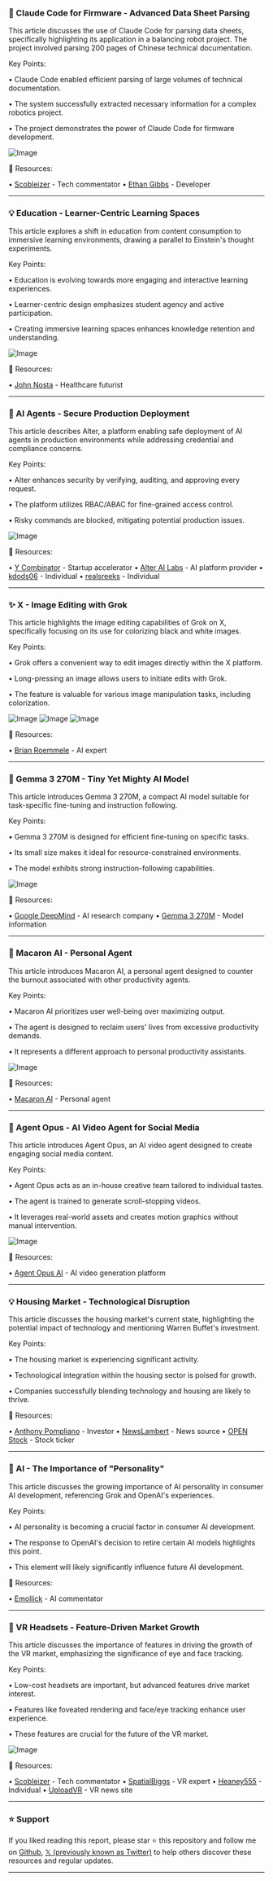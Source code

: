 ### 🤖 Claude Code for Firmware - Advanced Data Sheet Parsing

This article discusses the use of Claude Code for parsing data sheets, specifically highlighting its application in a balancing robot project.  The project involved parsing 200 pages of Chinese technical documentation.

Key Points:

• Claude Code enabled efficient parsing of large volumes of technical documentation.

• The system successfully extracted necessary information for a complex robotics project.

• The project demonstrates the power of Claude Code for firmware development.


![Image](https://pbs.twimg.com/amplify_video_thumb/1956386337789227008/img/PM6RC7Rdw22_NfYp.jpg)

🔗 Resources:

• [Scobleizer](https://x.com/Scobleizer) -  Tech commentator
• [Ethan Gibbs](https://x.com/ethanmgibbs) -  Developer


---
### 💡 Education - Learner-Centric Learning Spaces

This article explores a shift in education from content consumption to immersive learning environments, drawing a parallel to Einstein's thought experiments.

Key Points:

•  Education is evolving towards more engaging and interactive learning experiences.


•  Learner-centric design emphasizes student agency and active participation.


•  Creating immersive learning spaces enhances knowledge retention and understanding.


![Image](https://pbs.twimg.com/media/GyaNKJKXIAA_xWC?format=png&name=small)

🔗 Resources:

• [John Nosta](https://x.com/JohnNosta) -  Healthcare futurist


---
### 🤖 AI Agents - Secure Production Deployment

This article describes Alter, a platform enabling safe deployment of AI agents in production environments while addressing credential and compliance concerns.

Key Points:

• Alter enhances security by verifying, auditing, and approving every request.


• The platform utilizes RBAC/ABAC for fine-grained access control.


• Risky commands are blocked, mitigating potential production issues.


![Image](https://pbs.twimg.com/amplify_video_thumb/1956448268118110208/img/O-ik884zDlVCtDvI.jpg)

🔗 Resources:

• [Y Combinator](https://ycombinator.com/launches/OCi-alter-identity-and-access-control-platform-to-secure-agents…) - Startup accelerator
• [Alter AI Labs](https://x.com/alter_ai_labs) - AI platform provider
• [kdods06](https://x.com/kdods06) -  Individual
• [realsreeks](https://x.com/realsreeks) - Individual


---
### ✨ X - Image Editing with Grok

This article highlights the image editing capabilities of Grok on X, specifically focusing on its use for colorizing black and white images.

Key Points:

• Grok offers a convenient way to edit images directly within the X platform.


• Long-pressing an image allows users to initiate edits with Grok.


• The feature is valuable for various image manipulation tasks, including colorization.


![Image](https://pbs.twimg.com/media/GyaKOh9bYAAfszb?format=jpg&name=small)
![Image](https://pbs.twimg.com/media/GyaKOiQacAMX5uv?format=jpg&name=small)
![Image](https://pbs.twimg.com/media/GyaJDQWacAE4chf?format=jpg&name=240x240)

🔗 Resources:

• [Brian Roemmele](https://x.com/BrianRoemmele) - AI expert


---
### 🤖 Gemma 3 270M - Tiny Yet Mighty AI Model

This article introduces Gemma 3 270M, a compact AI model suitable for task-specific fine-tuning and instruction following.

Key Points:

• Gemma 3 270M is designed for efficient fine-tuning on specific tasks.


•  Its small size makes it ideal for resource-constrained environments.


• The model exhibits strong instruction-following capabilities.


![Image](https://pbs.twimg.com/media/GyaBfZSWoAAw3P-?format=jpg&name=small)

🔗 Resources:

• [Google DeepMind](https://x.com/GoogleDeepMind) - AI research company
• [Gemma 3 270M](https://goo.gle/4luSdHd) - Model information


---
### 🤖 Macaron AI - Personal Agent

This article introduces Macaron AI, a personal agent designed to counter the burnout associated with other productivity agents.

Key Points:

• Macaron AI prioritizes user well-being over maximizing output.


• The agent is designed to reclaim users' lives from excessive productivity demands.


• It represents a different approach to personal productivity assistants.



![Image](https://pbs.twimg.com/amplify_video_thumb/1955954958626643969/img/l9eIsguAtEY8UpGv.jpg)

🔗 Resources:

• [Macaron AI](https://x.com/Macaron0fficial) - Personal agent


---
### 🚀 Agent Opus - AI Video Agent for Social Media

This article introduces Agent Opus, an AI video agent designed to create engaging social media content.

Key Points:

• Agent Opus acts as an in-house creative team tailored to individual tastes.


• The agent is trained to generate scroll-stopping videos.


• It leverages real-world assets and creates motion graphics without manual intervention.


![Image](https://pbs.twimg.com/amplify_video_thumb/1956338964719353856/img/CCzgFI-ZATKxRACl.jpg)

🔗 Resources:

• [Agent Opus AI](https://x.com/AgentOpusAI) - AI video generation platform


---
### 💡 Housing Market - Technological Disruption

This article discusses the housing market's current state, highlighting the potential impact of technology and mentioning Warren Buffet's investment.

Key Points:

• The housing market is experiencing significant activity.


• Technological integration within the housing sector is poised for growth.


• Companies successfully blending technology and housing are likely to thrive.


🔗 Resources:

• [Anthony Pompliano](https://x.com/APompliano) -  Investor
• [NewsLambert](https://x.com/NewsLambert) -  News source
• [OPEN Stock](https://x.com/search?q=%24OPEN&src=cashtag_click) - Stock ticker


---
### 🤖 AI - The Importance of "Personality"

This article discusses the growing importance of AI personality in consumer AI development, referencing Grok and OpenAI's experiences.

Key Points:

• AI personality is becoming a crucial factor in consumer AI development.


•  The response to OpenAI's decision to retire certain AI models highlights this point.


• This element will likely significantly influence future AI development.


🔗 Resources:

• [Emollick](https://x.com/emollick) -  AI commentator


---
### 🚀 VR Headsets - Feature-Driven Market Growth

This article discusses the importance of features in driving the growth of the VR market, emphasizing the significance of eye and face tracking.

Key Points:

• Low-cost headsets are important, but advanced features drive market interest.


•  Features like foveated rendering and face/eye tracking enhance user experience.


•  These features are crucial for the future of the VR market.


![Image](https://pbs.twimg.com/media/GyWB0GtXIAEZ40R?format=jpg&name=small)

🔗 Resources:

• [Scobleizer](https://x.com/Scobleizer) - Tech commentator
• [SpatialBiggs](https://x.com/SpatialBiggs) - VR expert
• [Heaney555](https://x.com/Heaney555) - Individual
• [UploadVR](https://x.com/UploadVR) - VR news site


---

### ⭐️ Support

If you liked reading this report, please star ⭐️ this repository and follow me on [Github](https://github.com/Drix10), [𝕏 (previously known as Twitter)](https://x.com/DRIX_10_) to help others discover these resources and regular updates.

---